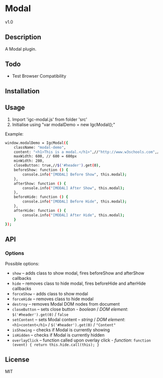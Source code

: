 # Modal
v1.0

## Description
A Modal plugin.

## Todo
 - Test Browser Compatibility

##  Installation

##  Usage
1. Import 'igc-modal.js' from folder 'src'
3. Initialise using "var modalDemo = new IgcModal();"

Example:

```sh
window.modalDemo = IgcModal({
    className: "modal-demo",
    content: "<h1>This is a modal.</h1>",//"http://www.w3schools.com",//$('#header').get(0),//"This is a modal",
    maxWidth: 600, // 600 = 600px
    minWidth: 280,
    closeButton: true,//$('#header').get(0),
    beforeShow: function () {
        console.info("[MODAL] Before Show", this.modal);
    },
    afterShow: function () {
        console.info("[MODAL] After Show", this.modal);
    },
    beforeHide: function () {
        console.info("[MODAL] Before Hide", this.modal);
    },
    afterHide: function () {
        console.info("[MODAL] After Hide", this.modal);
    }
});
```

## API

### Options
Possible options:

* `show` – adds class to show modal, fires beforeShow and afterShow callbacks
* `hide` – removes class to hide modal, fires beforeHide and afterHide callbacks
* `forceShow` - adds class to show modal
* `forceHide` – removes class to hide modal
* `destroy` – removes Modal DOM nodes from document
* `closeButton` – sets close button - *boolean* / *DOM element*: `$('#header').get(0)` / `false`
* `setContent` – sets Modal content – *string* / *DOM element*: `<h1>content</h1>` / `$('#header').get(0)` / `"Content"`
* `isShowing` – checks if Modal is currently showing
* `isHidden` – checks if Modal is currently hidden
* `overlayClick` – function called upon overlay click - *function*: `function (event) { return this.hide.call(this); }`


## License
MIT
